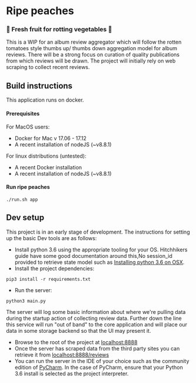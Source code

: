 # Ripe peaches
### :peach: Fresh fruit for rotting vegetables :peach:

This is a WIP for an album review aggregator which will follow the rotten tomatoes style thumbs up/ thumbs down aggregation model for album reviews. 
There will be a strong focus on curation of quality publications from which reviews will be drawn. The project will initially rely on web scraping to collect recent reviews.

## Build instructions

This application runs on docker.

#### Prerequisites

For MacOS users:
* Docker for Mac v 17.06 - 17.12
* A recent installation of nodeJS (~v8.8.1)


For linux distributions (untested):
* A recent Docker installation  
* A recent installation of nodeJS (~v8.8.1)


#### Run ripe peaches 

```
./run.sh app
```   
   
## Dev setup
This project is in an early stage of development. The instructions for setting
up the basic Dev tools are as follows:
* Install python 3.6 using the appropriate tooling for your OS. Hitchhikers guide have some good documentation around this,No session_id provided to retrieve state model
 such as [Installing python 3.6 on OSX](http://docs.python-guide.org/en/latest/starting/install3/osx/).
* Install the project dependencies:
```
pip3 install -r requirements.txt
``` 
* Run the server:
```
python3 main.py
```
The server will log some basic information about where we're pulling data during the startup action
of collecting review data. Further down the line this service will run "out of band" to the
core application and will place our data in some storage backend so that the UI may present it.
* Browse to the root of the project at [localhost:8888](http://localhost:8888)
* Once the server has scraped data from the third party sites you can retrieve it from 
[localhost:8888/reviews](http://localhost:8888/reviews)
* You can run the server in the IDE of your choice such as the community edition of [PyCharm](https://www.jetbrains.com/pycharm/). 
In the case of PyCharm, ensure that your Python 3.6 install is selected as the project interpreter.
